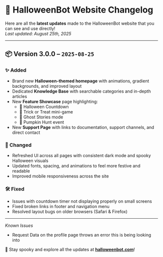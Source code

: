 # 🎃 HalloweenBot Website Changelog

Here are all the **latest updates** made to the HalloweenBot website that you can see and use directly!  
*Last updated: August 25th, 2025*

---

## 📦 Version 3.0.0 – `2025-08-25`

### ✨ Added
- Brand new **Halloween-themed homepage** with animations, gradient backgrounds, and improved layout
- Dedicated **Knowledge Base** with searchable categories and in-depth articles
- New **Feature Showcase** page highlighting:
  - 🎃 Halloween Countdown  
  - 🍬 Trick or Treat mini-game  
  - 👻 Ghost Stories mode  
  - 🎯 Pumpkin Hunt event
- New **Support Page** with links to documentation, support channels, and direct contact

### 🎨 Changed
- Refreshed UI across all pages with consistent dark mode and spooky Halloween visuals
- Updated fonts, spacing, and animations to feel more festive and readable
- Improved mobile responsiveness across the site

### 🛠️ Fixed
- Issues with countdown timer not displaying properly on small screens
- Fixed broken links in footer and navigation menu
- Resolved layout bugs on older browsers (Safari & Firefox)

---

*Known Issues*

- Request Data on the profile page throws an error this is being looking into

👻 Stay spooky and explore all the updates at **[halloweenbot.com](https://halloweenbot.com)**!
